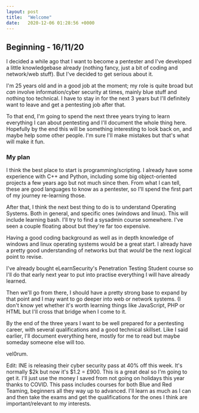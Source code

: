 ```yaml
---
layout: post
title:  "Welcome"
date:   2020-12-06 01:28:56 +0000
---
```

## Beginning - 16/11/20

I decided a while ago that I want to become a pentester and I've developed a little knowledgebase already (nothing fancy, just a bit of coding and network/web stuff). But I've decided to get serious about it.

I'm 25 years old and in a good job at the moment; my role is quite broad but *can* involve information/cyber security at times, mainly blue stuff and nothing too technical. I have to stay in for the next 3 years but I'll definitely want to leave and get a pentesting job after that. 

To that end, I'm going to spend the next three years trying to learn everything I can about pentesting and I'll document the whole thing here. Hopefully by the end this will be something interesting to look back on, and maybe help some other people. I'm sure I'll make mistakes but that's what will make it fun.

### My plan

I think the best place to start is programming/scripting. I already have some experience with C++ and Python, including some big object-oriented projects a few years ago but not much since then. From what I can tell, these are good languages to know as a pentester, so I'll spend the first part of my journey re-learning those.

After that, I think the next best thing to do is to understand Operating Systems. Both in general, and specific ones (windows and linux). This will include learning bash. I'll try to find a sysadmin course somewhere. I've seen a couple floating about but they're far too expensive. 

Having a good coding background as well as in depth knowledge of windows and linux operating systems would be a great start. I already have a pretty good understanding of networks but that *would* be the next logical point to revise.

I've already bought eLearnSecurity's Penetration Testing Student course so I'll do that early next year to put into practise everything I will have already learned. 

Then we'll go from there, I should have a pretty strong base to expand by that point and I may want to go deeper into web or network systems. (I don't know yet whether it's worth learning things like JavaScript, PHP or HTML but I'll cross that bridge when I come to it.

By the end of the three years I want to be well prepared for a pentesting career, with several qualifications and a good technical skillset. Like I said earlier, I'll document everything here, mostly for me to read but maybe someday someone else will too.

vel0rum.

Edit: INE is releasing their cyber security pass at 40% off this week. It's normally $2k but now it's $1.2 = £900. This is a great deal so I'm going to get it. I'll just use the money I saved from not going on holidays this year thanks to COVID. This pass includes courses for both Blue and Red Teaming, beginners all they way up to advanced. I'll learn as much as I can and then take the exams and get the qualifications for the ones I think are important/relevant to my interests. 
